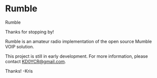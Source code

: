 # Rumble
Rumble

Thanks for stopping by!

Rumble is an amateur radio implementation of the open source Mumble VOIP solution.

This project is still in early development. For more information, please contact KD0YCR@gmail.com.

Thanks!
-Kris
